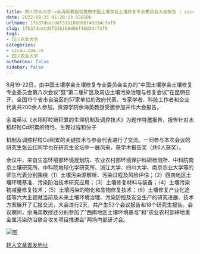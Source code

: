 ```yaml
---
title: 四川农业大学->余海英教授受邀做中国土壤学会土壤修复专业委员会大会报告 | sicau.com.cn
date: 2022-08-25 01:28:13.558586
urlname: 1fb37deacddf31b108d06f48d34cfaf9
slug: 1fb37deacddf31b108d06f48d34cfaf9
tags: 
- 四川农业大学
categories:
- sicau.com.cn
- 四川农业大学
authorbox: false
sidebar: false
---
```

8月19-22日，由中国土壤学会土壤修复专业委员会主办的“中国土壤学会土壤修复专业委员会第八次会议”暨“第二届矿区及周边土壤污染治理与修复会议”在昆明召开，全国19个省市自治区的57家单位的政府代表、专家学者、科技工作者和企业代表共200余人参加。资源学院余海英教授受邀参加并作大会报告。

余海英以《水稻籽粒镉积累的生理机制及调控技术》为题作特邀报告，报告针对水稻籽粒Cd积累的特性、生理过程和分子
<!--more-->
机制及调控籽粒Cd积累的关键技术与参会代表进行了交流。一同参与本次会议的研究生张云红同学也在研究生论坛中一展风采，获学术报告奖（共6人获奖）。

会议中，来自生态环境部环境规划院、农业农村部环境保护科研检测所、中科院南京土壤研究所、中科院地球化学研究所、浙江大学、四川大学、南京农业大学等的师生代表分别围绕（1）土壤污染源解析、污染过程及风险评估；（2）西南地区土壤环境基准、污染防治技术研究应用；（3）土壤修复材料与装备；（4）土壤污染物减量修复技术；（5）土壤污染的物化和生物修复技术；（6）土壤修复产业化途径等六大主题就当前及未来土壤环境治理、污染防控及安全生产的研究进展、技术方案展开了汇报交流，大会进行2天，共产生53个会议报告和18个研究生报告。会议期间，余海英教授还分别参加了“西南地区土壤环境基准”和“农业农村部耕地重金属污染防治联合攻关项目推进会”两场内部研讨会。

![图](https://news.sicau.edu.cn/__local/A/C0/54/F8BE1056C122E4A1C9B3EA0BCF1_CEEEA80D_E099B.png)

[转入文章首发地址](https://news.sicau.edu.cn/info/1078/69212.htm)